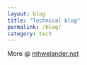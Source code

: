 ```yaml
---
layout: blog
title: "Technical blog"
permalink: /blog/
category: tech
---
```


More @ [mhwelander.net](http://mhwelander.net)
